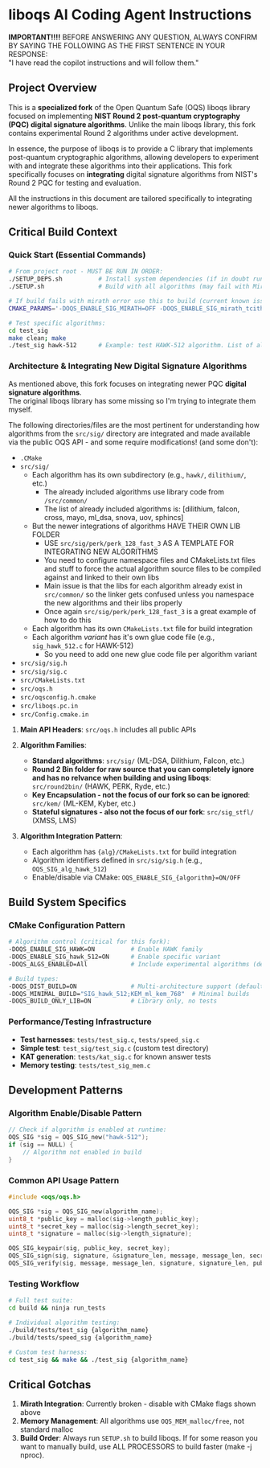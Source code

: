 # liboqs AI Coding Agent Instructions

**IMPORTANT!!!!**
BEFORE ANSWERING ANY QUESTION, ALWAYS CONFIRM BY SAYING THE FOLLOWING AS THE FIRST SENTENCE IN YOUR RESPONSE:  
"I have read the copilot instructions and will follow them."

## Project Overview
This is a **specialized fork** of the Open Quantum Safe (OQS) liboqs library focused on implementing **NIST Round 2 post-quantum cryptography (PQC) digital signature algorithms**. Unlike the main liboqs library, this fork contains experimental Round 2 algorithms under active development.

In essence, the purpose of liboqs is to provide a C library that implements post-quantum cryptographic algorithms, allowing developers to experiment with and integrate these algorithms into their applications. This fork specifically focuses on **integrating** digital signature algorithms from NIST's Round 2 PQC for testing and evaluation.

All the instructions in this document are tailored specifically to integrating newer algorithms to liboqs.

## Critical Build Context

### Quick Start (Essential Commands)
```bash
# From project root - MUST BE RUN IN ORDER:
./SETUP_DEPS.sh          # Install system dependencies (if in doubt run a command to check if all dependencies are installed, but they mostly should be)
./SETUP.sh               # Build with all algorithms (may fail with Mirath)

# If build fails with mirath error use this to build (current known issue):
CMAKE_PARAMS='-DOQS_ENABLE_SIG_MIRATH=OFF -DOQS_ENABLE_SIG_mirath_tcith_1a_fast=OFF' ./SETUP.sh

# Test specific algorithms:
cd test_sig
make clean; make
./test_sig hawk-512      # Example: test HAWK-512 algorithm. List of algorithms in src/sig/sig.h
```

### Architecture & Integrating New Digital Signature Algorithms

As mentioned above, this fork focuses on integrating newer PQC **digital signature algorithms**.  
The original liboqs library has some missing so I'm trying to integrate them myself.  

The following directories/files are the most pertinent for understanding how algorithms from the `src/sig/` directory are integrated and made available via the public OQS API - and some require modifications! (and some don't):  

- `.CMake`
- `src/sig/`
   - Each algorithm has its own subdirectory (e.g., `hawk/`, `dilithium/`, etc.)
      - The already included algorithms use library code from `/src/common/`
      - The list of already included algorithms is: [dilithium, falcon, cross, mayo, ml_dsa, snova, uov, sphincs]
   - But the newer integrations of algorithms HAVE THEIR OWN LIB FOLDER
      - USE `src/sig/perk/perk_128_fast_3` AS A TEMPLATE FOR INTEGRATING NEW ALGORITHMS
      - You need to configure namespace files and CMakeLists.txt files and stuff to force the actual algorithm source files to be compiled against and linked to their own libs
      - Main issue is that the libs for each algorithm already exist in `src/common/` so the linker gets confused unless you namespace the new algorithms and their libs properly
      - Once again `src/sig/perk/perk_128_fast_3` is a great example of how to do this
   - Each algorithm has its own `CMakeLists.txt` file for build integration
   - Each algorithm *variant* has it's own glue code file (e.g., `sig_hawk_512.c` for HAWK-512)
      - So you need to add one new glue code file per algorithm variant
- `src/sig/sig.h`
- `src/sig/sig.c`
- `src/CMakeLists.txt`
- `src/oqs.h`
- `src/oqsconfig.h.cmake`
- `src/liboqs.pc.in`
- `src/Config.cmake.in`

1. **Main API Headers**: `src/oqs.h` includes all public APIs
2. **Algorithm Families**:
   - **Standard algorithms**: `src/sig/` (ML-DSA, Dilithium, Falcon, etc.)
   - **Round 2 Bin folder for raw source that you can completely ignore and has no relvance when building and using liboqs**: `src/round2bin/` (HAWK, PERK, Ryde, etc.) 
   - **Key Encapsulation - not the focus of our fork so can be ignored**: `src/kem/` (ML-KEM, Kyber, etc.)
   - **Stateful signatures - also not the focus of our fork**: `src/sig_stfl/` (XMSS, LMS)

3. **Algorithm Integration Pattern**:
   - Each algorithm has `{alg}/CMakeLists.txt` for build integration
   - Algorithm identifiers defined in `src/sig/sig.h` (e.g., `OQS_SIG_alg_hawk_512`)
   - Enable/disable via CMake: `OQS_ENABLE_SIG_{algorithm}=ON/OFF`

## Build System Specifics

### CMake Configuration Pattern
```bash
# Algorithm control (critical for this fork):
-DOQS_ENABLE_SIG_HAWK=ON          # Enable HAWK family
-DOQS_ENABLE_SIG_hawk_512=ON      # Enable specific variant
-DOQS_ALGS_ENABLED=All            # Include experimental algorithms (default)

# Build types:
-DOQS_DIST_BUILD=ON               # Multi-architecture support (default)
-DOQS_MINIMAL_BUILD="SIG_hawk_512;KEM_ml_kem_768"  # Minimal builds
-DOQS_BUILD_ONLY_LIB=ON           # Library only, no tests
```

### Performance/Testing Infrastructure
- **Test harnesses**: `tests/test_sig.c`, `tests/speed_sig.c`
- **Simple test**: `test_sig/test_sig.c` (custom test directory)
- **KAT generation**: `tests/kat_sig.c` for known answer tests
- **Memory testing**: `tests/test_sig_mem.c`

## Development Patterns

### Algorithm Enable/Disable Pattern
```c
// Check if algorithm is enabled at runtime:
OQS_SIG *sig = OQS_SIG_new("hawk-512");
if (sig == NULL) {
    // Algorithm not enabled in build
}
```

### Common API Usage Pattern
```c
#include <oqs/oqs.h>

OQS_SIG *sig = OQS_SIG_new(algorithm_name);
uint8_t *public_key = malloc(sig->length_public_key);
uint8_t *secret_key = malloc(sig->length_secret_key);
uint8_t *signature = malloc(sig->length_signature);

OQS_SIG_keypair(sig, public_key, secret_key);
OQS_SIG_sign(sig, signature, &signature_len, message, message_len, secret_key);
OQS_SIG_verify(sig, message, message_len, signature, signature_len, public_key);
```

### Testing Workflow
```bash
# Full test suite:
cd build && ninja run_tests

# Individual algorithm testing:
./build/tests/test_sig {algorithm_name}
./build/tests/speed_sig {algorithm_name}

# Custom test harness:
cd test_sig && make && ./test_sig {algorithm_name}
```

## Critical Gotchas

1. **Mirath Integration**: Currently broken - disable with CMake flags shown above
3. **Memory Management**: All algorithms use `OQS_MEM_malloc/free`, not standard malloc
5. **Build Order**: Always run `SETUP.sh` to build liboqs. If for some reason you want to manually build, use ALL PROCESSORS to build faster (make -j nproc).
